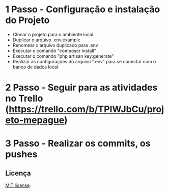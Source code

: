 # 1 Passo - Configuração e instalação do Projeto
- Clonar o projeto para o ambiente local
- Duplicar o arquivo .env.example
- Renomear o arquivo duplicado para .env
- Executar o comando "composer install"
- Executar o comando "php artisan key:generate"
- Realizar as configurações do arquivo ".env" para se conectar com o banco de dados local

# 2 Passo - Seguir para as atividades no Trello (https://trello.com/b/TPIWJbCu/projeto-mepague)

# 3 Passo - Realizar os commits, os pushes 

## Licença
[MIT license](https://opensource.org/licenses/MIT).
